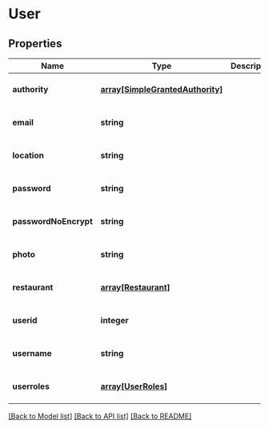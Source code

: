 # User

## Properties
Name | Type | Description | Notes
------------ | ------------- | ------------- | -------------
**authority** | [**array[SimpleGrantedAuthority]**](SimpleGrantedAuthority.md) |  | [optional] [default to null]
**email** | **string** |  | [optional] [default to null]
**location** | **string** |  | [optional] [default to null]
**password** | **string** |  | [optional] [default to null]
**passwordNoEncrypt** | **string** |  | [optional] [default to null]
**photo** | **string** |  | [optional] [default to null]
**restaurant** | [**array[Restaurant]**](Restaurant.md) |  | [optional] [default to null]
**userid** | **integer** |  | [optional] [default to null]
**username** | **string** |  | [optional] [default to null]
**userroles** | [**array[UserRoles]**](UserRoles.md) |  | [optional] [default to null]

[[Back to Model list]](../README.md#documentation-for-models) [[Back to API list]](../README.md#documentation-for-api-endpoints) [[Back to README]](../README.md)


